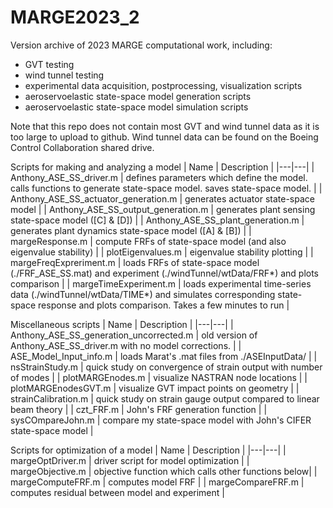 # MARGE2023_2

Version archive of 2023 MARGE computational work, including:
- GVT testing
- wind tunnel testing
- experimental data acquisition, postprocessing, visualization scripts
- aeroservoelastic state-space model generation scripts
- aeroservoelastic state-space model simulation scripts

Note that this repo does not contain most GVT and wind tunnel data as it is too large to upload to github. Wind tunnel data can be found on the Boeing Control Collaboration shared drive.

Scripts for making and analyzing a model
| Name | Description |
|---|---|
| Anthony_ASE_SS_driver.m | defines parameters which define the model. calls functions to generate state-space model. saves state-space model. |
| Anthony_ASE_SS_actuator_generation.m | generates actuator state-space model |
| Anthony_ASE_SS_output_generation.m | generates plant sensing state-space model ([C] & [D]) |
| Anthony_ASE_SS_plant_generation.m | generates plant dynamics state-space model ([A] & [B]) |
| margeResponse.m | compute FRFs of state-space model (and also eigenvalue stability) |
| plotEigenvalues.m | eigenvalue stability plotting |
| margeFreqExpreriment.m | loads FRFs of state-space model (./FRF_ASE_SS.mat) and experiment (./windTunnel/wtData/FRF*) and plots comparison |
| margeTimeExperiment.m | loads experimental time-series data (./windTunnel/wtData/TIME*) and simulates corresponding state-space response and plots comparison. Takes a few minutes to run |

Miscellaneous scripts
| Name | Description |
|---|---|
| Anthony_ASE_SS_generation_uncorrected.m | old version of Anthony_ASE_SS_driver.m with no model corrections. |
| ASE_Model_Input_info.m | loads Marat's .mat files from ./ASEInputData/ |
| nsStrainStudy.m | quick study on convergence of strain output with number of modes |
| plotMARGEnodes.m | visualize NASTRAN node locations |
| plotMARGEnodesGVT.m | visualize GVT impact points on geometry |
| strainCalibration.m | quick study on strain gauge output compared to linear beam theory |
| czt_FRF.m | John's FRF generation function |
| sysCOmpareJohn.m | compare my state-space model with John's CIFER state-space model |

Scripts for optimization of a model
| Name | Description |
|---|---|
| margeOptDriver.m | driver script for model optimization |
| margeObjective.m | objective function which calls other functions below|
| margeComputeFRF.m | computes model FRF |
| margeCompareFRF.m | computes residual between model and experiment |

